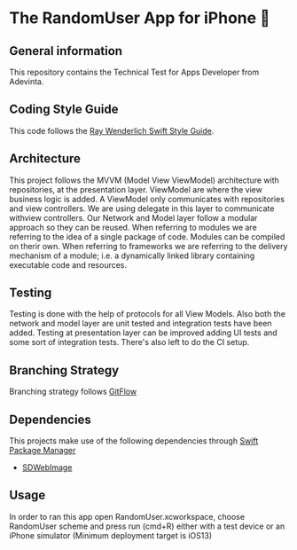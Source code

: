 # The RandomUser App for iPhone  


## General information
This repository contains the Technical Test for Apps Developer from Adevinta.


## Coding Style Guide

This code follows the [Ray Wenderlich Swift Style Guide](https://github.com/raywenderlich/swift-style-guide).


## Architecture

This project follows the MVVM (Model View ViewModel) architecture with repositories, at the presentation layer. ViewModel are where the view business logic is added. A ViewModel only communicates with repositories and view controllers. We are using delegate in this layer to communicate withview controllers. Our Network and Model layer follow a modular approach so they can be reused. When referring to modules we are referring to the idea of a single package of code. Modules can be compiled on therir own. When referring to frameworks we are referring to the delivery mechanism of a module; i.e. a dynamically linked library containing executable code and resources.


## Testing

Testing is done with the help of protocols for all View Models. Also both the network and model layer are unit tested and integration tests have been added. Testing at presentation layer can be improved adding UI tests and some sort of integration tests. There's also left to do the CI setup.


## Branching Strategy

Branching strategy follows [GitFlow](https://datasift.github.io/gitflow/IntroducingGitFlow.html)


## Dependencies

This projects make use of the following dependencies through [Swift Package Manager](https://github.com/apple/swift-package-manager/tree/master/Documentation)

* [SDWebImage](https://github.com/SDWebImage/SDWebImage)

## Usage

In order to ran this app open RandomUser.xcworkspace, choose RandomUser scheme and press run (cmd+R) either with a test device or an iPhone simulator (Minimum deployment target is iOS13)
